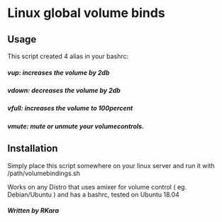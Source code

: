 # Linux global volume binds

## Usage

This script created 4 alias in your bashrc:

##### vup: increases the volume by 2db

##### vdown: decreases the volume by 2db

##### vfull: increases the volume to 100percent

##### vmute: mute or unmute your volumecontrols.

## Installation

Simply place this script somewhere on your linux server and run it with /path/volumebindings.sh

Works on any Distro that uses amixer for volume control ( eg. Debian/Ubuntu ) and has a bashrc, tested on Ubuntu 18.04

##### Written by RKara
